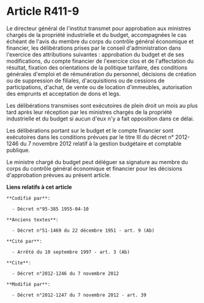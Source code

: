 # Article R411-9

Le directeur général de l'institut transmet pour approbation aux ministres chargés de la propriété industrielle et du budget,
accompagnées le cas échéant de l'avis du membre du corps du contrôle général économique et financier, les délibérations
prises par le conseil d'administration dans l'exercice des attributions suivantes : approbation du budget et de ses
modifications, du compte financier de l'exercice clos et de l'affectation du résultat, fixation des orientations de la
politique tarifaire, des conditions générales d'emploi et de rémunération du personnel, décisions de création ou de
suppression de filiales, d'acquisitions ou de cessions de participations, d'achat, de vente ou de location d'immeubles,
autorisation des emprunts et acceptation de dons et legs.

Les délibérations transmises sont exécutoires de plein droit un mois au plus tard après leur réception par les ministres
chargés de la propriété industrielle et du budget si aucun d'eux n'y a fait opposition dans ce délai.

Les délibérations portant sur le budget et le compte financier sont exécutoires dans les conditions prévues par le titre III
du décret n° 2012-1246 du 7 novembre 2012 relatif à la gestion budgétaire et comptable publique. 

Le ministre chargé du budget peut déléguer sa signature au membre du corps du contrôle général économique et financier pour
les décisions d'approbation prévues au présent article.

**Liens relatifs à cet article**

	**Codifié par**:

	  - Décret n°95-385 1955-04-10

	**Anciens textes**:

	  - Décret n°51-1469 du 22 décembre 1951 - art. 9 (Ab)

	**Cité par**:

	  - Arrêté du 10 septembre 1997 - art. 3 (Ab)

	**Cite**:

	  - Décret n°2012-1246 du 7 novembre 2012

	**Modifié par**:

	  - Décret n°2012-1247 du 7 novembre 2012 - art. 39
